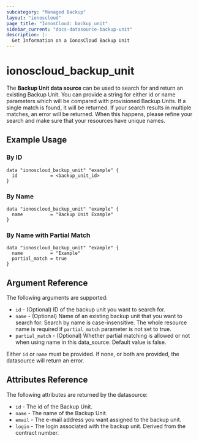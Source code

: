 ```yaml
---
subcategory: "Managed Backup"
layout: "ionoscloud"
page_title: "IonosCloud: backup_unit"
sidebar_current: "docs-datasource-backup-unit"
description: |-
  Get Information on a IonosCloud Backup Unit
---
```


# ionoscloud\_backup_unit

The **Backup Unit data source** can be used to search for and return an existing Backup Unit.
You can provide a string for either id or name parameters which will be compared with provisioned Backup Units. 
If a single match is found, it will be returned. If your search results in multiple matches, an error will be returned.
When this happens, please refine your search and make sure that your resources have unique names.

## Example Usage

### By ID
```hcl
data "ionoscloud_backup_unit" "example" {
  id			= <backup_unit_id>
}
```

### By Name
```hcl
data "ionoscloud_backup_unit" "example" {
  name			= "Backup Unit Example"
}
```

### By Name with Partial Match
```hcl
data "ionoscloud_backup_unit" "example" {
  name			= "Example"
  partial_match	= true
}
```

## Argument Reference

The following arguments are supported:

* `id` - (Optional) ID of the backup unit you want to search for.
* `name` - (Optional) Name of an existing backup unit that you want to search for. Search by name is case-insensitive. The whole resource name is required if `partial_match` parameter is not set to true.
* `partial_match` - (Optional) Whether partial matching is allowed or not when using name in this data_source. Default value is false.

Either `id` or `name` must be provided. If none, or both are provided, the datasource will return an error.

## Attributes Reference

The following attributes are returned by the datasource:

* `id` - The id of the Backup Unit.
* `name` - The name of the Backup Unit.
* `email` - The e-mail address you want assigned to the backup unit.
* `login` - The login associated with the backup unit. Derived from the contract number.